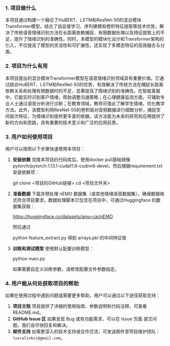 

### 1. 项目做什么

​	本项目通过构建一个融合了HuBERT、LSTM和ResNet-50的混合模块Transformer模型，结合了自监督学习、序列建模和卷积特征提取等技术优势，解决了传统语音情绪识别方法在长距离依赖捕捉、有限数据处理以及特征提取上的不足，提升了情绪识别的准确性。同时，本模型的模块化设计和Transformer架构的引入，不仅提高了模型的灵活性和可扩展性，还实现了多模态特征的高效融合与分类。

### 2. 项目为什么有用

​	本项目提出的混合模块Transformer模型在语音情绪识别领域具有重要价值。它通过结合HuBERT、LSTM和ResNet-50的优势，有效解决了传统方法在捕捉长距离依赖关系和处理有限数据时的不足，显著提高了情绪识别的准确性。在智能客服中，它能实时识别客户情绪，帮助调整沟通策略；在心理健康监测方面，可辅助专业人士通过语音分析进行诊断；在教育领域，教师可借此了解学生情绪，优化教学方法。此外，该模型利用ResNet-50的卷积层对音频数据进行细致分析，捕捉空间层次特征，为情绪识别提供更丰富的依据。该方法能为未来的研究和应用提供了新的方向和思路，具有重要的技术意义和广泛的应用前景。

### 3. 用户如何使用项目

用户可以按照以下步骤快速使用本项目：

1. **安装依赖**
   克隆本项目的代码库后，使用docker pull基础镜像 pytorch/pytorch:1.13.1-cuda11.6-cudnn8-devel，然后根据requirement.txt安装依赖项：

   git clone <项目的GitHub链接>
   cd <项目文件夹>

2. **准备数据**
   下载并预处理 nEMO 数据集（或其他情绪语音数据集），确保数据格式符合项目要求。数据处理脚本已包含在项目中，可通过Huggingface 的数据集获取：

   https://huggingface.co/datasets/amu-cai/nEMO

   然后通过

   python feature_extract.py 得到 arrays.pkl 的中间特征值

3. **训练和测试模型**
   使用默认配置训练模型：

   python main.py

   如果需要自定义训练参数，请修改配置文件参数指定。

   

### 4. 用户能从何处获取项目的帮助

如果在使用过程中遇到问题或需要更多帮助，用户可以通过以下途径获取支持：

1. **项目文档**
    项目提供了详细的使用指南、参数说明和代码注释，可查看README.md。
2. **GitHub Issue 区**
    如果发现 Bug 或有功能需求，可以在 Issue 页面 提交问题。我们会尽快回复和解决。
3. **邮件支持**
    如需更深入的技术支持或合作交流，可发送邮件至项目维护团队：`luscalinkcc@gmail.com`。
